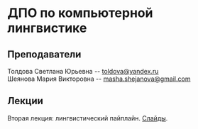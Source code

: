 # ДПО по компьютерной лингвистике

## Преподаватели
Толдова Светлана Юрьевна -- toldova@yandex.ru  
Шеянова Мария Викторовна -- masha.shejanova@gmail.com

## Лекции

Вторая лекция: лингвистический пайплайн. [Слайды](https://github.com/maryszmary/DPO_nlp/blob/master/lectures/LEC2_LinguoPipeline.pdf).
